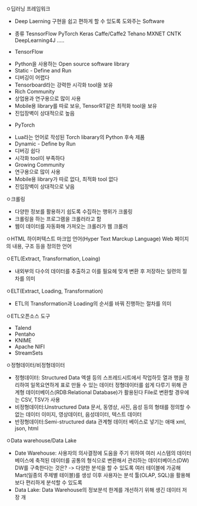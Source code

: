 ㅇ딥러닝 프레임워크
- Deep Laerning 구현을 쉽고 편하게 할 수 있도록 도와주는 Software
- 종류
TesnsorFlow
PyTorch
Keras
Caffe/Caffe2
Tehano
MXNET
CNTK
DeepLearning4J
.....

- TensorFlow
+ Python을 사용하는 Open source software library
+ Static - Define and Run
+ 디버깅이 어렵다
+ Tensorboard라는 강력한 시각화 tool을 보유
+ Rich Community
+ 상업용과 연구용으로 많이 사용
+ Mobile용 library를 따로 보유, TensorRT같은 최적화 tool을 보유
+ 진입장벽이 상대적으로 높음
- PyTorch
+ Lua라는 언어로 작성된 Torch libarary의 Python 후속 제품
+ Dynamic - Define by Run
+ 디버깅 쉽다
+ 시각화 tool이 부족하다
+ Growing Community
+ 연구용으로 많이 사용
+ Mobile용 library가 따로 없다, 최적화 tool 없다
+ 진입장벽이 상대적으로 낮음


ㅇ크롤링
- 다양한 정보를 활용하기 쉽도록 수집하는 행위가 크롤링
- 크롤링을 하는 프로그램을 크롤러라고 함
- 웹이 데이터를 자동화해 가져오는 크롤러가 웹 크롤러

ㅇHTML
하이퍼텍스트 마크업 언어(Hyper Text Marckup Language)
Web 페이지의 내용, 구조 등을 정의한 언어

ㅇETL(Extract, Transformation, Loaing)
- 내외부의 다수의 데이터를 추출하고 이를 필요헤 맞게 변환 후 저장하는 일련의 절차를 의미

ㅇELT(Extract, Loading, Transformation)
- ETL의 Transformation과 Loading의 순서를 바꿔 진행하는 절차를 의미

ㅇETL오픈소스 도구
- Talend
- Pentaho
- KNIME
- Apache NIFI
- StreamSets

ㅇ정형데이터/비정형데이터
- 정형데이터: Structured Data
엑셀 등의 스프레드시트에서 작업하듯 열과 행을 정리하여 일목요연하게 표로 만들 수 있는 데이터
정형데이터를 쉽게 다루기 위해 관계형 데이터베이스(RDB:Relational Database)가 활용된다
File로 변환할 경우에는 CSV, TSV가 사용
- 비정형데이터:Unstructured Data
문서, 동영상, 사진, 음성 등의 형태를 정의할 수 없는 데이터
이미지, 영상데이터, 음성데이터, 텍스트 데이터
- 반정형데이터:Semi-structured data
관계형 데이터 베이스로 넣기는 애매
xml, json, html

ㅇData warehouse/Data Lake
- Date Warehouse: 사용자의 의사결정에 도움을 주기 위하여 여러 시스템의 데이터베이스에 축적된
데이터를 공통의 형식으로 변환해서 관리하는 데이터베이스(DW)
DW를 구축한다는 것은?
-> 다양한 분석을 할 수 있도록 여러 테이블에 가공해 Mart(일종의 주제별 테이블)를 생성
이후 사용자는 분석 툴(OLAP, SQL)을 활용해 보다 편리하게 분석할 수 있도록
- Data Lake: Data Warehouse의 정보분석 한계를 개선하기 위해 생긴 데이터 저장 개